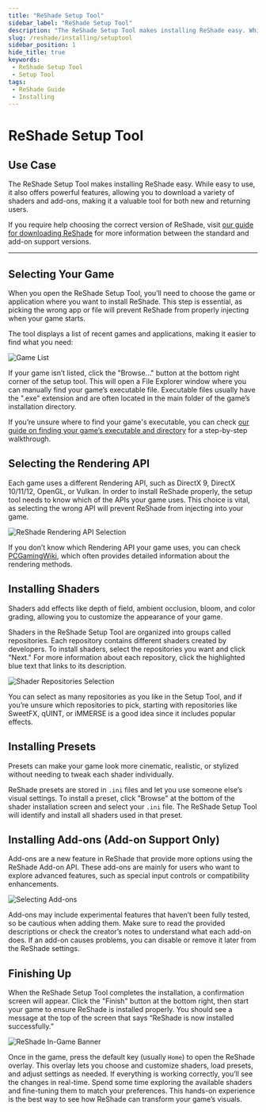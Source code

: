 ```yaml
---
title: "ReShade Setup Tool"
sidebar_label: "ReShade Setup Tool"
description: "The ReShade Setup Tool makes installing ReShade easy. While easy to use, it also offers powerful features, allowing you to download a variety of shaders and add-ons."
slug: /reshade/installing/setuptool
sidebar_position: 1
hide_title: true
keywords: 
 - ReShade Setup Tool
 - Setup Tool
tags:
 - ReShade Guide
 - Installing
---
```


# ReShade Setup Tool 

## Use Case
The ReShade Setup Tool makes installing ReShade easy. While easy to use, it also offers powerful features, allowing you to download a variety of shaders and add-ons, making it a valuable tool for both new and returning users.

If you require help choosing the correct version of ReShade, visit [our guide for downloading ReShade](../downloading) for more information between the standard and add-on support versions.

---

## Selecting Your Game
When you open the ReShade Setup Tool, you’ll need to choose the game or application where you want to install ReShade. This step is essential, as picking the wrong app or file will prevent ReShade from properly injecting when your game starts. 

The tool displays a list of recent games and applications, making it easier to find what you need:

![Game List](https://assets.martysmods.com/additionalguides/reshade/setupgamelist.webp)

If your game isn’t listed, click the "Browse..." button at the bottom right corner of the setup tool. This will open a File Explorer window where you can manually find your game’s executable file. Executable files usually have the ".exe" extension and are often located in the main folder of the game’s installation directory.

If you’re unsure where to find your game's executable, you can check [our guide on finding your game’s executable and directory](/additionalguides/03findgameexecutable) for a step-by-step walkthrough.

## Selecting the Rendering API
Each game uses a different Rendering API, such as DirectX 9, DirectX 10/11/12, OpenGL, or Vulkan. In order to install ReShade properly, the setup tool needs to know which of the APIs your game uses. This choice is vital, as selecting the wrong API will prevent ReShade from injecting into your game.

![ReShade Rendering API Selection](https://assets.martysmods.com/additionalguides/reshade/setuprenderingapi.webp)

If you don’t know which Rendering API your game uses, you can check [PCGamingWiki](https://pcgamingwiki.com), which often provides detailed information about the rendering methods.

## Installing Shaders
Shaders add effects like depth of field, ambient occlusion, bloom, and color grading, allowing you to customize the appearance of your game. 

Shaders in the ReShade Setup Tool are organized into groups called repositories. Each repository contains different shaders created by developers. To install shaders, select the repositories you want and click "Next." For more information about each repository, click the highlighted blue text that links to its description.

![Shader Repositories Selection](https://assets.martysmods.com/additionalguides/reshade/setupshaderselect.webp)

You can select as many repositories as you like in the Setup Tool, and if you’re unsure which repositories to pick, starting with repositories like SweetFX, qUINT, or iMMERSE is a good idea since it includes popular effects.

## Installing Presets
Presets can make your game look more cinematic, realistic, or stylized without needing to tweak each shader individually.

ReShade presets are stored in `.ini` files and let you use someone else’s visual settings. To install a preset, click "Browse" at the bottom of the shader installation screen and select your `.ini` file. The ReShade Setup Tool will identify and install all shaders used in that preset.

## Installing Add-ons (Add-on Support Only)
Add-ons are a new feature in ReShade that provide more options using the ReShade Add-on API. These add-ons are mainly for users who want to explore advanced features, such as special input controls or compatibility enhancements.

![Selecting Add-ons](https://assets.martysmods.com/additionalguides/reshade/setupaddons.webp)

Add-ons may include experimental features that haven’t been fully tested, so be cautious when adding them. Make sure to read the provided descriptions or check the creator’s notes to understand what each add-on does. If an add-on causes problems, you can disable or remove it later from the ReShade settings.

## Finishing Up
When the ReShade Setup Tool completes the installation, a confirmation screen will appear. Click the "Finish" button at the bottom right, then start your game to ensure ReShade is installed properly. You should see a message at the top of the screen that says “ReShade is now installed successfully.”

![ReShade In-Game Banner](https://assets.martysmods.com/additionalguides/reshade/reshadeinstalled.webp)

Once in the game, press the default key (usually `Home`) to open the ReShade overlay. This overlay lets you choose and customize shaders, load presets, and adjust settings as needed. If everything is working correctly, you’ll see the changes in real-time. Spend some time exploring the available shaders and fine-tuning them to match your preferences. This hands-on experience is the best way to see how ReShade can transform your game’s visuals.